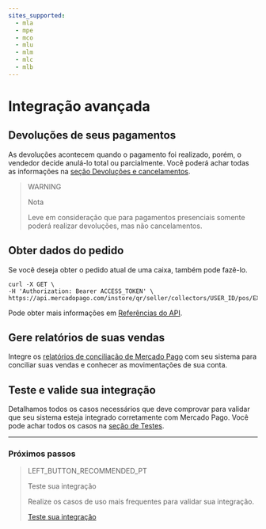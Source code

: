 ```yaml
---
sites_supported:
  - mla
  - mpe
  - mco
  - mlu
  - mlm
  - mlc
  - mlb
---
```


# Integração avançada

## Devoluções de seus pagamentos 

As devoluções acontecem quando o pagamento foi realizado, porém, o vendedor decide anulá-lo total ou parcialmente. Você poderá achar todas as informações na [seção Devoluções e cancelamentos](https://www.mercadopago.com.br/developers/pt/guides/manage-account/account/cancellations-and-refunds/).

> WARNING
> 
> Nota
> 
> Leve em consideração que para pagamentos presenciais somente poderá realizar devoluções, mas não cancelamentos. 


## Obter dados do pedido

Se você deseja obter o pedido atual de uma caixa, também pode fazê-lo.

```curl
curl -X GET \
-H 'Authorization: Bearer ACCESS_TOKEN' \
https://api.mercadopago.com/instore/qr/seller/collectors/USER_ID/pos/EXTERNAL_POS_ID/orders
```
Pode obter mais informações em [Referências do API](https://www.mercadopago[FAKER][URL][DOMAIN]/developers/pt/reference/instore_orders_v2/_instore_qr_seller_collectors_user_id_pos_external_pos_id_orders/get).


## Gere relatórios de suas vendas

Integre os [relatórios de conciliação de Mercado Pago](https://www.mercadopago.com.br/developers/pt/guides/manage-account/reports/general-considerations/reconciliation-reports/) com seu sistema para conciliar suas vendas e conhecer as movimentações de sua conta. 


## Teste e valide sua integração

Detalhamos todos os casos necessários que deve comprovar para validar que seu sistema esteja integrado corretamente com Mercado Pago. 
Você pode achar todos os casos na [seção de Testes](https://www.mercadopago.com.ar/developers/pt/guides/in-person-payments/qr-code/integration-test/).

---
### Próximos passos


> LEFT_BUTTON_RECOMMENDED_PT
>
> Teste sua integração
>
> Realize os casos de uso mais frequentes para validar sua integração.
>
> [Teste sua integração](https://www.mercadopago.com.br/developers/pt/guides/in-person-payments/qr-code/integration-test/)
